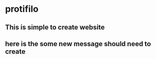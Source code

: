 # protifilo
## This is simple to create website 
## here is the some new message should need to create 


